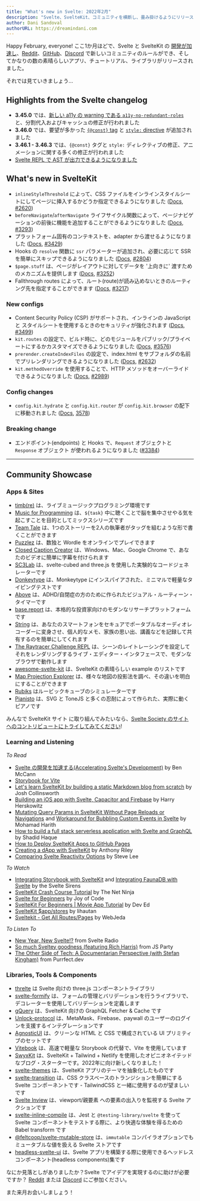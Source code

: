 ```yaml
---
title: "What's new in Svelte: 2022年2月"
description: "Svelte、SvelteKit、コミュニティを横断し、畳み掛けるようにリリース"
author: Dani Sandoval
authorURL: https://dreamindani.com
---
```


Happy February, everyone! ここ1か月ほどで、Svelte と SvelteKit の [開発が加速し](accelerating-sveltes-development)、[Reddit](https://www.reddit.com/r/sveltejs/comments/s9n8ou/new_rules/)、[GitHub](https://github.com/sveltejs/community/blob/main/CODE_OF_CONDUCT.md)、[Discord](https://discord.com/channels/457912077277855764/831611707667382303/935264550436102315) で新しいコミュニティのルールができ、そしてかなりの数の素晴らしいアプリ、チュートリアル、ライブラリがリリースされました。

それでは見ていきましょう…

## Highlights from the Svelte changelog

- **3.45.0** では、[新しい a11y の warning である `a11y-no-redundant-roles`](/docs/accessibility-warnings#a11y-no-redundant-roles) と、分割代入およびキャッシュの修正が行われました
- **3.46.0** では、要望が多かった [`{@const}` tag](/docs/special-tags#const) と [`style:` directive](/docs/element-directives#style-property) が追加されました
- **3.46.1 - 3.46.3** では、`{@const}` タグと `style:` ディレクティブの修正、アニメーションに関する多くの修正が行われました
- [Svelte REPL で AST が出力できるようになりました](https://svelte.dev/repl/hello-world)

## What's new in SvelteKit

- `inlineStyleThreshold` によって、CSS ファイルをインラインスタイルシートにしてページに挿入するかどうか指定できるようになりました ([Docs](https://kit.svelte.jp/docs/configuration#inlinestylethreshold), [#2620](https://github.com/sveltejs/kit/pull/2620))
- `beforeNavigate`/`afterNavigate` ライフサイクル関数によって、ページナビゲーションの前後に機能を追加することができるようになりました ([Docs](https://kit.svelte.jp/docs/modules#$app-navigation), [#3293](https://github.com/sveltejs/kit/pull/3293))
- プラットフォーム固有のコンテキストを、adapter から渡せるようになりました ([Docs](https://kit.svelte.jp/docs/adapters#supported-environments-platform-specific-context), [#3429](https://github.com/sveltejs/kit/pull/3429))
- Hooks の `resolve` 関数に `ssr` パラメーターが追加され、必要に応じて SSR を簡単にスキップできるようになりました ([Docs](https://kit.svelte.jp/docs/hooks#handle), [#2804](https://github.com/sveltejs/kit/pull/2804))
- `$page.stuff` は、ページがレイアウトに対してデータを '上向きに' 渡すためのメカニズムを提供します ([Docs](https://kit.svelte.jp/docs/loading#input-stuff), [#3252](https://github.com/sveltejs/kit/pull/3252))
- Fallthrough routes によって、ルート(route)が読み込めないときのルーティング先を指定することができます ([Docs](https://kit.svelte.jp/docs/routing#advanced-routing-fallthrough-routes), [#3217](https://github.com/sveltejs/kit/pull/3217))

### New configs

- Content Security Policy (CSP) がサポートされ、インラインの JavaScript と スタイルシートを使用するときのセキュリティが強化されます ([Docs](https://kit.svelte.jp/docs/configuration#csp), [#3499](https://github.com/sveltejs/kit/pull/3499))
- `kit.routes` の設定で、ビルド時に、どのモジュールをパブリック/プライベートにするかカスタマイズできるようになりました ([Docs](https://kit.svelte.jp/docs/configuration#routes), [#3576](https://github.com/sveltejs/kit/pull/3576))
- `prerender.createIndexFiles` の設定で、index.html をサブフォルダの名前でプリレンダリングできるようになりました ([Docs](https://kit.svelte.jp/docs/configuration#prerender), [#2632](https://github.com/sveltejs/kit/pull/2632))
- `kit.methodOverride` を使用することで、HTTP メソッドをオーバーライドできるようになりました ([Docs](https://kit.svelte.jp/docs/routing#endpoints-http-method-overrides), [#2989](https://github.com/sveltejs/kit/pull/2989))

### Config changes

- `config.kit.hydrate` と `config.kit.router` が `config.kit.browser` の配下に移動されました ([Docs](https://kit.svelte.jp/docs/configuration#browser), [3578](https://github.com/sveltejs/kit/pull/3578))

### Breaking change

- エンドポイント(endpoints) と Hooks で、`Request` オブジェクトと `Response` オブジェクト が使われるようになりました ([#3384](https://github.com/sveltejs/kit/pull/3384))

---

## Community Showcase

### Apps & Sites

- [timb(re)](https://paullj.github.io/timb) は、ライブミュージックプログラミング環境です
- [Music for Programming](https://musicforprogramming.net/latest/) は、`${task}` 中に聴くことで脳を集中させやる気を起こすことを目的としてミックスシリーズです
- [Team Tale](https://teamtale.app/) は、1つのストーリーを2人の執筆者がタッグを組むような形で書くことができます
- [Puzzlez](https://www.puzzlez.io/) は、数独と Wordle をオンラインでプレイできます
- [Closed Caption Creator](https://www.closedcaptioncreator.com/) は、Windows、Mac、Google Chrome で、あなたのビデオに簡単に字幕を付けられます
- [SC3Lab](https://sc3-lab.netlify.app/) は、svelte-cubed and three.js を使用した実験的なコードジェネレーターです
- [Donkeytype](https://github.com/0ql/Donkeytype) は、Monkeytype にインスパイアされた、ミニマルで軽量なタイピングテストです
- [Above](https://above.silas.pro/) は、ADHD/自閉症の方のために作られたビジュアル・ルーティーン・タイマーです
- [base.report](https://base.report/) は、本格的な投資家向けのモダンなリサーチプラットフォームです
- [String](https://string.kampsy.xyz/) は、あなたのスマートフォンをセキュアでポータブルなオーディオレコーダーに変身させ、個人的なメモ、家族の思い出、講義などを記録して共有するのを簡単にしてくれます
- [The Raytracer Challenge REPL](https://github.com/jakobwesthoff/the_raytracer_challenge_repl) は、シーンのレイトレーシングを設定してそれをレンダリングするライブ・エディター・インタフェースで、モダンなブラウザで動作します
- [awesome-svelte-kit](https://github.com/janosh/awesome-svelte-kit) は、SvelteKit の素晴らしい example のリストです
- [Map Projection Explorer](https://www.geo-projections.com/) は、様々な地図の投影法を調べ、その違いを明白にすることができます
- [Rubiks](https://github.com/MeharGaur/rubiks) はルービックキューブのシミュレーターです 
- [Pianisto](https://pianisto.net/) は、SVG と ToneJS と多くの忍耐によって作られた、実際に動くピアノです

みんなで SvelteKit サイト に取り組んでみたいなら、[Svelte Society のサイトへのコントリビュートにトライしてみてください](https://github.com/svelte-society/sveltesociety-2021/issues)!

### Learning and Listening

_To Read_

- [Svelte の開発を加速する(Accelerating Svelte's Development)](https://svelte.jp/blog/accelerating-sveltes-development) by Ben McCann
- [Storybook for Vite](https://storybook.js.org/blog/storybook-for-vite/)
- [Let's learn SvelteKit by building a static Markdown blog from scratch](https://joshcollinsworth.com/blog/build-static-sveltekit-markdown-blog) by Josh Collinsworth
- [Building an iOS app with Svelte, Capacitor and Firebase](https://harryherskowitz.com/2022/01/05/tapedrop-app.html) by Harry Herskowitz
- [Mutating Query Params in SvelteKit Without Page Reloads or Navigations](https://dev.to/mohamadharith/mutating-query-params-in-sveltekit-without-page-reloads-or-navigations-2i2b) and [Workaround for Bubbling Custom Events in Svelte](https://dev.to/mohamadharith/workaround-for-bubbling-custom-events-in-svelte-3khk) by Mohamad Harith
- [How to build a full stack serverless application with Svelte and GraphQL](https://dev.to/shadid12/how-to-build-a-full-stack-serverless-application-with-svelte-graphql-and-fauna-5427) by Shadid Haque
- [How to Deploy SvelteKit Apps to GitHub Pages](https://sveltesaas.com/articles/sveltekit-github-pages-guide/)
- [Creating a dApp with SvelteKit](https://anthonyriley.org/2021/12/31/creating-a-dapp-with-sveltekit/) by Anthony Riley
- [Comparing Svelte Reactivity Options](https://opendirective.net/2022/01/06/comparing-svelte-reactivity-options/) by Steve Lee

_To Watch_

- [Integrating Storybook with SvelteKit](https://www.youtube.com/watch?v=Kc1ULlfyUcw) and [Integrating FaunaDB with Svelte](https://www.youtube.com/watch?v=zaoLZc76uZM) by the Svelte Sirens
- [SvelteKit Crash Course Tutorial](https://www.youtube.com/watch?v=9OlLxkaeVvw&list=PL4cUxeGkcC9hpM9ARM59Ve3jqcb54dqiP) by The Net Ninja
- [Svelte for Beginners](https://www.youtube.com/watch?v=BrkrOjknC_E&list=PLA9WiRZ-IS_ylnMYxIFCsZN6xVVSvLuHk) by Joy of Code
- [SvelteKit For Beginners | Movie App Tutorial](https://www.youtube.com/watch?v=ydR_M0fw9Xc) by Dev Ed
- [SvelteKit $app/stores](https://www.youtube.com/watch?v=gBPhr1xbgaQ) by lihautan
- [Sveltekit - Get All Routes/Pages](https://www.youtube.com/watch?v=Y_NE2R3HuOU) by WebJeda

_To Listen To_

- [New Year, New Svelte!?](https://share.transistor.fm/s/36212cdc) from Svelte Radio
- [So much Sveltey goodness (featuring Rich Harris)](https://changelog.com/jsparty/205) from JS Party
- [The Other Side of Tech: A Documentarian Perspective (with Stefan Kingham)](https://codingcat.dev/podcast/2-4-the-other-side-of-tech-a-documentarian-perspective) from Purrfect.dev

### Libraries, Tools & Components

- [threlte](https://github.com/grischaerbe/threlte) は Svelte 向けの three.js コンポーネントライブラリ
- [svelte-formify](https://github.com/nodify-at/svelte-formify) は、フォームの管理とバリデーションを行うライブラリで、デコレーターを使用してバリデーションを定義します
- [gQuery](https://github.com/leveluptuts/gQuery) は、SvelteKit 向けの GraphQL Fetcher & Cache です
- [Unlock-protocol](https://github.com/novum-insights/sveltekit-unlock-firebase) は、MetaMask、Firebase、paywall のユーザーのログインを支援するインテグレーションです
- [AgnosticUI](https://github.com/AgnosticUI/agnosticui) は、クリーンな HTML と CSS で構成されている UI プリミティブのセットです
- [Vitebook](https://github.com/vitebook/vitebook) は、高速で軽量な Storybook の代替で、Vite を使用しています
- [SwyxKit](https://swyxkit.netlify.app/) は、SvelteKit + Tailwind + Netlify を使用したオピニオネイテッドなブログ・スターターです。2022年に向け新しくなりました！
- [svelte-themes](https://github.com/beynar/svelte-themes) は、SvelteKit アプリのテーマを抽象化したものです
- [svelte-transition](https://www.npmjs.com/package/svelte-transition) は、CSS クラスベースのトランジションを簡単にする Svelte コンポーネントです - TailwindCSS と一緒に使用するのが望ましいです
- [Svelte Inview](https://www.npmjs.com/package/svelte-inview) は、viewport/親要素 への要素の出入りを監視する Svelte アクションです
- [svelte-inline-compile](https://github.com/DockYard/svelte-inline-compile) は、Jest と `@testing-library/svelte` を使って Svelte コンポーネントをテストする際に、より快適な体験を得るための Babel transform です
- [@feltcoop/svelte-mutable-store](https://github.com/feltcoop/svelte-mutable-store) は、`immutable` コンパイラオプションでもミュータブルな値を扱える Svelte ストアです
- [headless-svelte-ui](https://www.npmjs.com/package/@bojalelabs/headless-svelte-ui) は、Svelte アプリを構築する際に使用できるヘッドレスコンポーネント(headless components)集です

なにか見落としがありましたか？Svelte でアイデアを実現するのに助けが必要ですか？ [Reddit](https://www.reddit.com/r/sveltejs/) または [Discord](https://discord.com/invite/yy75DKs) にご参加ください。

また来月お会いしましょう！
